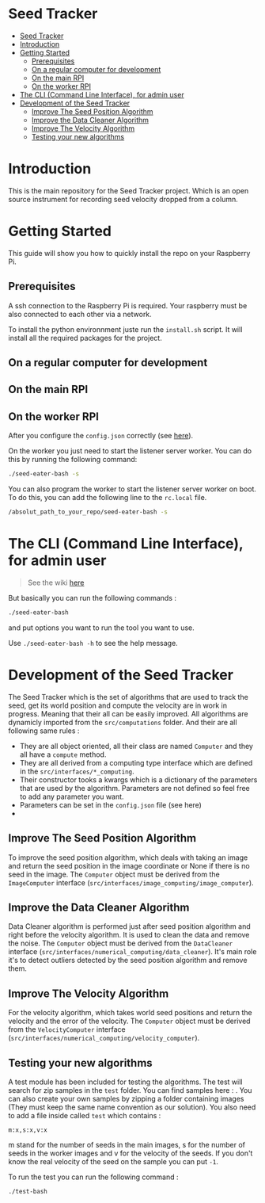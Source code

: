 # Seed Tracker

- [Seed Tracker](#seed-tracker)
- [Introduction](#introduction)
- [Getting Started](#getting-started)
  - [Prerequisites](#prerequisites)
  - [On a regular computer for development](#on-a-regular-computer-for-development)
  - [On the main RPI](#on-the-main-rpi)
  - [On the worker RPI](#on-the-worker-rpi)
- [The CLI (Command Line Interface), for admin user](#the-cli-command-line-interface-for-admin-user)
- [Development of the Seed Tracker](#development-of-the-seed-tracker)
  - [Improve The Seed Position Algorithm](#improve-the-seed-position-algorithm)
  - [Improve the Data Cleaner Algorithm](#improve-the-data-cleaner-algorithm)
  - [Improve The Velocity Algorithm](#improve-the-velocity-algorithm)
  - [Testing your new algorithms](#testing-your-new-algorithms)


# Introduction

This is the main repository for the Seed Tracker project. Which is an open source instrument for recording seed velocity dropped from a column. 

# Getting Started
  This guide will show you how to quickly install the repo on your Raspberry Pi.


## Prerequisites
  A ssh connection to the Raspberry Pi is required. Your raspberry must be also connected to each other via a network.

  To install the python environnment juste run the `install.sh` script. It will install all the required packages for the project. 

## On a regular computer for development

## On the main RPI


## On the worker RPI
  After you configure the `config.json` correctly (see [here](https://eng-git.canterbury.ac.nz/fgi18/seed-tracking/-/wikis/Quick-Start-(Using-the-Instrument)/The-config-file)). 

  On the worker you just need to start the listener server worker. You can do this by running the following command:
  ```bash
  ./seed-eater-bash -s 
  ```

  You can also program the worker to start the listener server worker on boot. To do this, you can add the following line to the `rc.local` file. 
  ```bash
  /absolut_path_to_your_repo/seed-eater-bash -s
  ```


  



# The CLI (Command Line Interface), for admin user
 > See the wiki [here](https://eng-git.canterbury.ac.nz/fgi18/seed-tracking/-/wikis/Quick-Start-(Using-the-Instrument)/CLI-Commands)
  

  But basically you can run the following commands : 
  ```bash
  ./seed-eater-bash 
  ```

  and put options you want to run the tool you  want to use.

  Use `./seed-eater-bash -h` to see the help message.

# Development of the Seed Tracker

  The Seed Tracker which is the set of algorithms that are used to track the seed, get its world position and compute the velocity are in work in progress.
  Meaning that their all can be easily improved. All algorithms are dynamicly imported from the `src/computations` folder. And their are all following same rules :
  - They are all object oriented, all their class are named `Computer` and they all have a `compute` method.
  - They are all derived from a computing type interface which are defined in the `src/interfaces/*_computing`. 
  - Their constructor tooks a kwargs which is a dictionary of the parameters that are used by the algorithm. Parameters are not defined so feel free to add any parameter you want.
  - Parameters can be set in the `config.json` file (see here)
  - 
## Improve The Seed Position Algorithm
  To improve the seed position algorithm, which deals with taking an image and return the seed position in the image coordinate or None if there is no seed in the image.
  The `Computer` object must be derived from the `ImageComputer` interface (`src/interfaces/image_computing/image_computer`).
  
## Improve the Data Cleaner Algorithm
  Data Cleaner algorithm is performed just after seed position algorithm and right before the velocity algorithm. It is used to clean the data and remove the noise. The `Computer` object must be derived from the `DataCleaner` interface (`src/interfaces/numerical_computing/data_cleaner`). It's main role it's to detect outliers detected by the seed position algorithm and remove them.

## Improve The Velocity Algorithm
  For the velocity algorithm, which takes world seed positions and return the velocity and the error of the velocity. The `Computer` object must be derived from the `VelocityComputer` interface (`src/interfaces/numerical_computing/velocity_computer`).

## Testing your new algorithms
  A test module has been included for testing the algorithms. The test will search for zip samples in the `test` folder. You can find samples here : . You can also create your own samples by zipping a folder containing images (They must keep the same name convention as our solution). You also need to add a file inside called `test` which contains : 
  ```plaintext
  m:x,s:x,v:x
  ``` 
  m stand for the number of seeds in the main images, s for the number of seeds in the worker images and v for the velocity of the seeds. If you don't know the real velocity of the seed on the sample you can put `-1`.

  To run the test you can run the following command : 
  ```bash
  ./test-bash
  ```